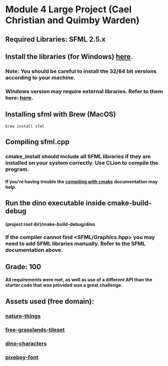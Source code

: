 # Module 4 Large Project (Cael Christian and Quimby Warden)

## Required Libraries: SFML 2.5.x

## Install the libraries (for Windows) [here](https://www.sfml-dev.org/download/sfml/2.5.1/).
### Note: You should be careful to install the 32/64 bit versions according to your machine.
### Windows version may require external libraries. Refer to them here: [here](https://github.com/SFML/SFML/wiki/Tutorial%3A-Installing-SFML-dependencies).

## Installing sfml with Brew (MacOS)
```brew install sfml```

## Compiling sfml.cpp
### cmake_install should include all SFML libraries if they are installed on your system correctly. Use CLion to compile the program.
#### If you're having trouble the [compiling with cmake](https://www.sfml-dev.org/tutorials/2.5/compile-with-cmake.php) documentation may help.

## Run the dino executable inside cmake-build-debug
#### (project root dir)/make-build-debug/dino

### If the compiler cannot find <SFML/Graphics.hpp> you may need to add SFML libraries manually. Refer to the SFML documentation above.

## Grade: 100
#### All requirements were met, as well as use of a different API than the starter code that was provided was a great challenge.

## Assets used (free domain):
### [nature-things](https://shubibubi.itch.io/nature-things)
### [free-grasslands-tileset](https://untiedgames.itch.io/free-grasslands-tileset?download)
### [dino-characters](https://arks.itch.io/dino-characters)
### [pixeboy-font](https://fontlot.com/152185/pixeboy-display-font/)
